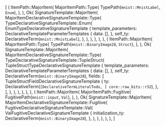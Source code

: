 [
    (
        ItemPath::MajorItem(
            MajorItemPath::Type(
                TypePath(`mnist::MnistLabel`, `Enum`),
            ),
        ),
        Ok(
            SignatureTemplate::MajorItem(
                MajorItemDeclarativeSignatureTemplate::Type(
                    TypeDeclarativeSignatureTemplate::Enum(
                        EnumTypeDeclarativeSignatureTemplate {
                            template_parameters: DeclarativeTemplateParameterTemplates {
                                data: [],
                            },
                            self_ty: DeclarativeTerm(`mnist::MnistLabel`),
                        },
                    ),
                ),
            ),
        ),
    ),
    (
        ItemPath::MajorItem(
            MajorItemPath::Type(
                TypePath(`mnist::BinaryImage28`, `Struct`),
            ),
        ),
        Ok(
            SignatureTemplate::MajorItem(
                MajorItemDeclarativeSignatureTemplate::Type(
                    TypeDeclarativeSignatureTemplate::TupleStruct(
                        TupleStructTypeDeclarativeSignatureTemplate {
                            template_parameters: DeclarativeTemplateParameterTemplates {
                                data: [],
                            },
                            self_ty: DeclarativeTerm(`mnist::BinaryImage28`),
                            fields: [
                                TupleStructFieldDeclarativeSignatureTemplate {
                                    ty: DeclarativeTerm(`[DeclarativeTermLiteralTodo, ] core::raw_bits::r32`),
                                },
                            ],
                        },
                    ),
                ),
            ),
        ),
    ),
    (
        ItemPath::MajorItem(
            MajorItemPath::Fugitive(
                FugitivePath(`mnist::input`, `Val`),
            ),
        ),
        Ok(
            SignatureTemplate::MajorItem(
                MajorItemDeclarativeSignatureTemplate::Fugitive(
                    FugitiveDeclarativeSignatureTemplate::Val(
                        ValFugitiveDeclarativeSignatureTemplate {
                            initialization_ty: DeclarativeTerm(`mnist::BinaryImage28`),
                        },
                    ),
                ),
            ),
        ),
    ),
]